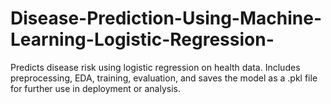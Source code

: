 # Disease-Prediction-Using-Machine-Learning-Logistic-Regression-
 Predicts disease risk using logistic regression on health data. Includes preprocessing, EDA, training, evaluation, and saves the model as a .pkl file for further use in deployment or analysis.
